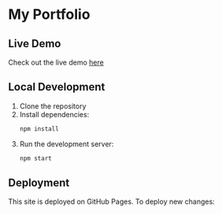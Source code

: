 # My Portfolio

## Live Demo
Check out the live demo [here](https://YOUR-USERNAME.github.io/REPOSITORY-NAME)

## Local Development
1. Clone the repository
2. Install dependencies:
   ```bash
   npm install
   ```
3. Run the development server:
   ```bash
   npm start
   ```

## Deployment
This site is deployed on GitHub Pages. To deploy new changes: